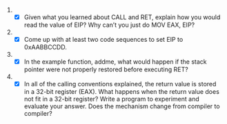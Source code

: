 1. - [x] Given what you learned about CALL and RET, explain how you would read the
		 value of EIP? Why can’t you just do MOV EAX, EIP?

2. - [x] Come up with at least two code sequences to set EIP to 0xAABBCCDD.

3. - [x] In the example function, addme, what would happen if the stack pointer were not
		 properly restored before executing RET?

4. - [x] In all of the calling conventions explained, the return value is stored in a 32-bit
		 register (EAX). What happens when the return value does not fit in a 32-bit register?
		 Write a program to experiment and evaluate your answer. Does the mechanism
		 change from compiler to compiler?
